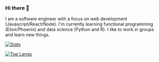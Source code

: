 ### Hi there 👋

I am a software engineer with a focus on web development (Javascript/React/Node). I'm currently learning functional programming (Elixir/Phoenix) and data science (Python and R). I like to work in groups and learn new things.

[![Stats](https://github-readme-stats.vercel.app/api?username=ThiagosLima&layout=compact&show_icons=true)](#)

[![Top Langs](https://github-readme-stats.vercel.app/api/top-langs/?username=ThiagosLima&layout=compact)](#)
